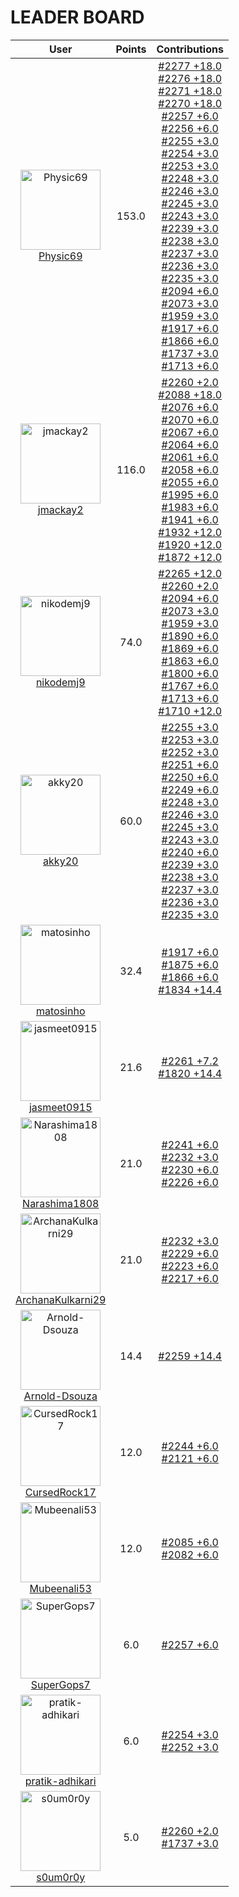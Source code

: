 
# **LEADER BOARD**

| **User** | **Points** | **Contributions** |
| :-------: | :------: | :-------: |
| <img src="https://avatars.githubusercontent.com/u/162324988?v=4" alt="Physic69" width="128" height="128"> <br> [Physic69](https://github.com/Physic69) | 153.0  | [#2277 +18.0](https://github.com/gazebosim/gazebo_test_cases/issues/2277#issuecomment-3229843198) <br> [#2276 +18.0](https://github.com/gazebosim/gazebo_test_cases/issues/2276#issuecomment-3230028109) <br> [#2271 +18.0](https://github.com/gazebosim/gazebo_test_cases/issues/2271#issuecomment-3230158952) <br> [#2270 +18.0](https://github.com/gazebosim/gazebo_test_cases/issues/2270#issuecomment-3229888719) <br> [#2257 +6.0](https://github.com/gazebosim/gazebo_test_cases/issues/2257#issuecomment-3229556418) <br> [#2256 +6.0](https://github.com/gazebosim/gazebo_test_cases/issues/2256#issuecomment-3229281585) <br> [#2255 +3.0](https://github.com/gazebosim/gazebo_test_cases/issues/2255#issuecomment-3229521540) <br> [#2254 +3.0](https://github.com/gazebosim/gazebo_test_cases/issues/2254#issuecomment-3229385920) <br> [#2253 +3.0](https://github.com/gazebosim/gazebo_test_cases/issues/2253#issuecomment-3230205896) <br> [#2248 +3.0](https://github.com/gazebosim/gazebo_test_cases/issues/2248#issuecomment-3230841169) <br> [#2246 +3.0](https://github.com/gazebosim/gazebo_test_cases/issues/2246#issuecomment-3231116023) <br> [#2245 +3.0](https://github.com/gazebosim/gazebo_test_cases/issues/2245#issuecomment-3231065427) <br> [#2243 +3.0](https://github.com/gazebosim/gazebo_test_cases/issues/2243#issuecomment-3231049756) <br> [#2239 +3.0](https://github.com/gazebosim/gazebo_test_cases/issues/2239#issuecomment-3230969751) <br> [#2238 +3.0](https://github.com/gazebosim/gazebo_test_cases/issues/2238#issuecomment-3230932863) <br> [#2237 +3.0](https://github.com/gazebosim/gazebo_test_cases/issues/2237#issuecomment-3230888560) <br> [#2236 +3.0](https://github.com/gazebosim/gazebo_test_cases/issues/2236#issuecomment-3230874926) <br> [#2235 +3.0](https://github.com/gazebosim/gazebo_test_cases/issues/2235#issuecomment-3230858822) <br> [#2094 +6.0](https://github.com/gazebosim/gazebo_test_cases/issues/2094#issuecomment-3230249615) <br> [#2073 +3.0](https://github.com/gazebosim/gazebo_test_cases/issues/2073#issuecomment-3230317517) <br> [#1959 +3.0](https://github.com/gazebosim/gazebo_test_cases/issues/1959#issuecomment-3230336722) <br> [#1917 +6.0](https://github.com/gazebosim/gazebo_test_cases/issues/1917#issuecomment-3230481626) <br> [#1866 +6.0](https://github.com/gazebosim/gazebo_test_cases/issues/1866#issuecomment-3230538509) <br> [#1737 +3.0](https://github.com/gazebosim/gazebo_test_cases/issues/1737#issuecomment-3229512315) <br> [#1713 +6.0](https://github.com/gazebosim/gazebo_test_cases/issues/1713#issuecomment-3230448007) <br>  |
| <img src="https://avatars.githubusercontent.com/u/5486901?v=4" alt="jmackay2" width="128" height="128"> <br> [jmackay2](https://github.com/jmackay2) | 116.0  | [#2260 +2.0](https://github.com/gazebosim/gazebo_test_cases/issues/2260#issuecomment-3228474649) <br> [#2088 +18.0](https://github.com/gazebosim/gazebo_test_cases/issues/2088#issuecomment-3231493229) <br> [#2076 +6.0](https://github.com/gazebosim/gazebo_test_cases/issues/2076#issuecomment-3231549568) <br> [#2070 +6.0](https://github.com/gazebosim/gazebo_test_cases/issues/2070#issuecomment-3229734436) <br> [#2067 +6.0](https://github.com/gazebosim/gazebo_test_cases/issues/2067#issuecomment-3229742612) <br> [#2064 +6.0](https://github.com/gazebosim/gazebo_test_cases/issues/2064#issuecomment-3229755515) <br> [#2061 +6.0](https://github.com/gazebosim/gazebo_test_cases/issues/2061#issuecomment-3231561658) <br> [#2058 +6.0](https://github.com/gazebosim/gazebo_test_cases/issues/2058#issuecomment-3230103651) <br> [#2055 +6.0](https://github.com/gazebosim/gazebo_test_cases/issues/2055#issuecomment-3231573390) <br> [#1995 +6.0](https://github.com/gazebosim/gazebo_test_cases/issues/1995#issuecomment-3231596007) <br> [#1983 +6.0](https://github.com/gazebosim/gazebo_test_cases/issues/1983#issuecomment-3231613085) <br> [#1941 +6.0](https://github.com/gazebosim/gazebo_test_cases/issues/1941#issuecomment-3229776164) <br> [#1932 +12.0](https://github.com/gazebosim/gazebo_test_cases/issues/1932#issuecomment-3231632724) <br> [#1920 +12.0](https://github.com/gazebosim/gazebo_test_cases/issues/1920#issuecomment-3229837955) <br> [#1872 +12.0](https://github.com/gazebosim/gazebo_test_cases/issues/1872#issuecomment-3231686135) <br>  |
| <img src="https://avatars.githubusercontent.com/u/54469384?v=4" alt="nikodemj9" width="128" height="128"> <br> [nikodemj9](https://github.com/nikodemj9) | 74.0  | [#2265 +12.0](https://github.com/gazebosim/gazebo_test_cases/issues/2265#issuecomment-3229628810) <br> [#2260 +2.0](https://github.com/gazebosim/gazebo_test_cases/issues/2260#issuecomment-3229045478) <br> [#2094 +6.0](https://github.com/gazebosim/gazebo_test_cases/issues/2094#issuecomment-3229643975) <br> [#2073 +3.0](https://github.com/gazebosim/gazebo_test_cases/issues/2073#issuecomment-3229658177) <br> [#1959 +3.0](https://github.com/gazebosim/gazebo_test_cases/issues/1959#issuecomment-3229313164) <br> [#1890 +6.0](https://github.com/gazebosim/gazebo_test_cases/issues/1890#issuecomment-3229287415) <br> [#1869 +6.0](https://github.com/gazebosim/gazebo_test_cases/issues/1869#issuecomment-3229270333) <br> [#1863 +6.0](https://github.com/gazebosim/gazebo_test_cases/issues/1863#issuecomment-3229236220) <br> [#1800 +6.0](https://github.com/gazebosim/gazebo_test_cases/issues/1800#issuecomment-3229255504) <br> [#1767 +6.0](https://github.com/gazebosim/gazebo_test_cases/issues/1767#issuecomment-3229247645) <br> [#1713 +6.0](https://github.com/gazebosim/gazebo_test_cases/issues/1713#issuecomment-3229335768) <br> [#1710 +12.0](https://github.com/gazebosim/gazebo_test_cases/issues/1710#issuecomment-3229143193) <br>  |
| <img src="https://avatars.githubusercontent.com/u/126786356?v=4" alt="akky20" width="128" height="128"> <br> [akky20](https://github.com/akky20) | 60.0  | [#2255 +3.0](https://github.com/gazebosim/gazebo_test_cases/issues/2255#issuecomment-3229346862) <br> [#2253 +3.0](https://github.com/gazebosim/gazebo_test_cases/issues/2253#issuecomment-3229373239) <br> [#2252 +3.0](https://github.com/gazebosim/gazebo_test_cases/issues/2252#issuecomment-3229472983) <br> [#2251 +6.0](https://github.com/gazebosim/gazebo_test_cases/issues/2251#issuecomment-3229388259) <br> [#2250 +6.0](https://github.com/gazebosim/gazebo_test_cases/issues/2250#issuecomment-3229408255) <br> [#2249 +6.0](https://github.com/gazebosim/gazebo_test_cases/issues/2249#issuecomment-3229490293) <br> [#2248 +3.0](https://github.com/gazebosim/gazebo_test_cases/issues/2248#issuecomment-3229423128) <br> [#2246 +3.0](https://github.com/gazebosim/gazebo_test_cases/issues/2246#issuecomment-3229435262) <br> [#2245 +3.0](https://github.com/gazebosim/gazebo_test_cases/issues/2245#issuecomment-3229501886) <br> [#2243 +3.0](https://github.com/gazebosim/gazebo_test_cases/issues/2243#issuecomment-3229515652) <br> [#2240 +6.0](https://github.com/gazebosim/gazebo_test_cases/issues/2240#issuecomment-3229558923) <br> [#2239 +3.0](https://github.com/gazebosim/gazebo_test_cases/issues/2239#issuecomment-3229520429) <br> [#2238 +3.0](https://github.com/gazebosim/gazebo_test_cases/issues/2238#issuecomment-3229530934) <br> [#2237 +3.0](https://github.com/gazebosim/gazebo_test_cases/issues/2237#issuecomment-3229540438) <br> [#2236 +3.0](https://github.com/gazebosim/gazebo_test_cases/issues/2236#issuecomment-3229569391) <br> [#2235 +3.0](https://github.com/gazebosim/gazebo_test_cases/issues/2235#issuecomment-3229562003) <br>  |
| <img src="https://avatars.githubusercontent.com/u/40249250?v=4" alt="matosinho" width="128" height="128"> <br> [matosinho](https://github.com/matosinho) | 32.4  | [#1917 +6.0](https://github.com/gazebosim/gazebo_test_cases/issues/1917#issuecomment-3229574917) <br> [#1875 +6.0](https://github.com/gazebosim/gazebo_test_cases/issues/1875#issuecomment-3229611857) <br> [#1866 +6.0](https://github.com/gazebosim/gazebo_test_cases/issues/1866#issuecomment-3229639116) <br> [#1834 +14.4](https://github.com/gazebosim/gazebo_test_cases/issues/1834#issuecomment-3228992502) <br>  |
| <img src="https://avatars.githubusercontent.com/u/23265149?v=4" alt="jasmeet0915" width="128" height="128"> <br> [jasmeet0915](https://github.com/jasmeet0915) | 21.6  | [#2261 +7.2](https://github.com/gazebosim/gazebo_test_cases/issues/2261#issuecomment-3229491231) <br> [#1820 +14.4](https://github.com/gazebosim/gazebo_test_cases/issues/1820#issuecomment-3229861557) <br>  |
| <img src="https://avatars.githubusercontent.com/u/204998127?v=4" alt="Narashima1808" width="128" height="128"> <br> [Narashima1808](https://github.com/Narashima1808) | 21.0  | [#2241 +6.0](https://github.com/gazebosim/gazebo_test_cases/issues/2241#issuecomment-3229989407) <br> [#2232 +3.0](https://github.com/gazebosim/gazebo_test_cases/issues/2232#issuecomment-3229842325) <br> [#2230 +6.0](https://github.com/gazebosim/gazebo_test_cases/issues/2230#issuecomment-3229871691) <br> [#2226 +6.0](https://github.com/gazebosim/gazebo_test_cases/issues/2226#issuecomment-3229897700) <br>  |
| <img src="https://avatars.githubusercontent.com/u/161116503?v=4" alt="ArchanaKulkarni29" width="128" height="128"> <br> [ArchanaKulkarni29](https://github.com/ArchanaKulkarni29) | 21.0  | [#2232 +3.0](https://github.com/gazebosim/gazebo_test_cases/issues/2232#issuecomment-3229845248) <br> [#2229 +6.0](https://github.com/gazebosim/gazebo_test_cases/issues/2229#issuecomment-3229998042) <br> [#2223 +6.0](https://github.com/gazebosim/gazebo_test_cases/issues/2223#issuecomment-3230075319) <br> [#2217 +6.0](https://github.com/gazebosim/gazebo_test_cases/issues/2217#issuecomment-3229925035) <br>  |
| <img src="https://avatars.githubusercontent.com/u/71880369?v=4" alt="Arnold-Dsouza" width="128" height="128"> <br> [Arnold-Dsouza](https://github.com/Arnold-Dsouza) | 14.4  | [#2259 +14.4](https://github.com/gazebosim/gazebo_test_cases/issues/2259#issuecomment-3229295237) <br>  |
| <img src="https://avatars.githubusercontent.com/u/82680922?v=4" alt="CursedRock17" width="128" height="128"> <br> [CursedRock17](https://github.com/CursedRock17) | 12.0  | [#2244 +6.0](https://github.com/gazebosim/gazebo_test_cases/issues/2244#issuecomment-3230703599) <br> [#2121 +6.0](https://github.com/gazebosim/gazebo_test_cases/issues/2121#issuecomment-3230786483) <br>  |
| <img src="https://avatars.githubusercontent.com/u/95215270?v=4" alt="Mubeenali53" width="128" height="128"> <br> [Mubeenali53](https://github.com/Mubeenali53) | 12.0  | [#2085 +6.0](https://github.com/gazebosim/gazebo_test_cases/issues/2085#issuecomment-3229467455) <br> [#2082 +6.0](https://github.com/gazebosim/gazebo_test_cases/issues/2082#issuecomment-3229512500) <br>  |
| <img src="https://avatars.githubusercontent.com/u/43175555?v=4" alt="SuperGops7" width="128" height="128"> <br> [SuperGops7](https://github.com/SuperGops7) | 6.0  | [#2257 +6.0](https://github.com/gazebosim/gazebo_test_cases/issues/2257#issuecomment-3231652580) <br>  |
| <img src="https://avatars.githubusercontent.com/u/106218485?v=4" alt="pratik-adhikari" width="128" height="128"> <br> [pratik-adhikari](https://github.com/pratik-adhikari) | 6.0  | [#2254 +3.0](https://github.com/gazebosim/gazebo_test_cases/issues/2254#issuecomment-3229105924) <br> [#2252 +3.0](https://github.com/gazebosim/gazebo_test_cases/issues/2252#issuecomment-3229497518) <br>  |
| <img src="https://avatars.githubusercontent.com/u/75070782?v=4" alt="s0um0r0y" width="128" height="128"> <br> [s0um0r0y](https://github.com/s0um0r0y) | 5.0  | [#2260 +2.0](https://github.com/gazebosim/gazebo_test_cases/issues/2260#issuecomment-3229020406) <br> [#1737 +3.0](https://github.com/gazebosim/gazebo_test_cases/issues/1737#issuecomment-3229114793) <br>  |
